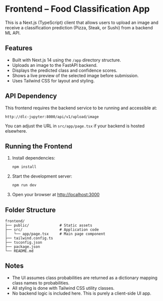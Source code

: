 # Frontend – Food Classification App

This is a Next.js (TypeScript) client that allows users to upload an image and receive a classification prediction (Pizza, Steak, or Sushi) from a backend ML API.

## Features

* Built with Next.js 14 using the `/app` directory structure.
* Uploads an image to the FastAPI backend.
* Displays the predicted class and confidence scores.
* Shows a live preview of the selected image before submission.
* Uses Tailwind CSS for layout and styling.

## API Dependency

This frontend requires the backend service to be running and accessible at:

```
http://dlc-jupyter:8000/api/v1/upload/image
```

You can adjust the URL in `src/app/page.tsx` if your backend is hosted elsewhere.

## Running the Frontend

1. Install dependencies:

   ```bash
   npm install
   ```

2. Start the development server:

   ```bash
   npm run dev
   ```

3. Open your browser at [http://localhost:3000](http://localhost:3000)

## Folder Structure

```
frontend/
├── public/              # Static assets
├── src/                 # Application code
│   └── app/page.tsx     # Main page component
├── tailwind.config.ts
├── tsconfig.json
├── package.json
└── README.md
```

## Notes

* The UI assumes class probabilities are returned as a dictionary mapping class names to probabilities.
* All styling is done with Tailwind CSS utility classes.
* No backend logic is included here. This is purely a client-side UI app.
